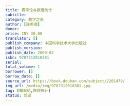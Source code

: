 ```yaml
---
title: 概率论与数理统计
subtitle: 
category: 数学之美 
author: [陈希孺]
donor: 
price: CNY 38.00
translator: []
publish_company: 中国科学技术大学出版社
publish_version: 
publish_date: 2009-02
isbn: 9787312018381
serial: 
total_volume: 1
borrower: []
borrow_date: []
source_url: https://book.douban.com/subject/2201479/
img_url: /media/img/9787312018381.jpg
tag: [概率论,数理统计]
status: 想读
---
```


